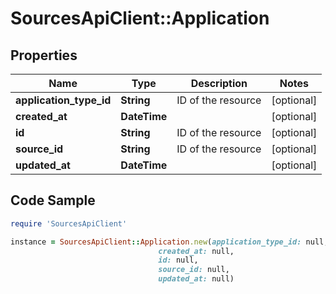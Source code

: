 # SourcesApiClient::Application

## Properties

Name | Type | Description | Notes
------------ | ------------- | ------------- | -------------
**application_type_id** | **String** | ID of the resource | [optional] 
**created_at** | **DateTime** |  | [optional] 
**id** | **String** | ID of the resource | [optional] 
**source_id** | **String** | ID of the resource | [optional] 
**updated_at** | **DateTime** |  | [optional] 

## Code Sample

```ruby
require 'SourcesApiClient'

instance = SourcesApiClient::Application.new(application_type_id: null,
                                 created_at: null,
                                 id: null,
                                 source_id: null,
                                 updated_at: null)
```


